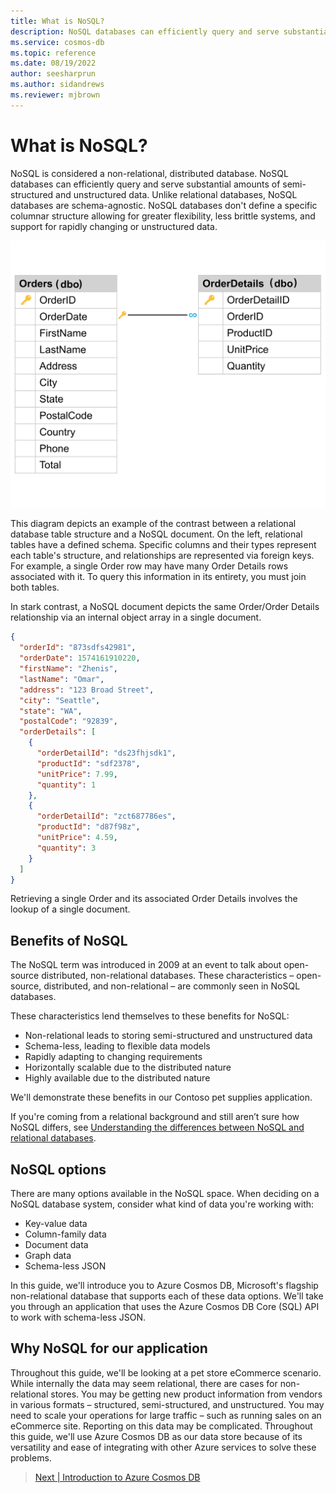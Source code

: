 ```yaml
---
title: What is NoSQL?
description: NoSQL databases can efficiently query and serve substantial amounts of semi-structured and unstructured data.
ms.service: cosmos-db
ms.topic: reference
ms.date: 08/19/2022
author: seesharprun
ms.author: sidandrews
ms.reviewer: mjbrown
---
```


# What is NoSQL?

NoSQL is considered a non-relational, distributed database. NoSQL databases can efficiently query and serve substantial amounts of semi-structured and unstructured data. Unlike relational databases, NoSQL databases are schema-agnostic. NoSQL databases don't define a specific columnar structure allowing for greater flexibility, less brittle systems, and support for rapidly changing or unstructured data.

![Diagram depicting a relational database schema with an Order and OrderDetails table, using a foreign key relationship (one-to-many) defined with the OrderID column. Each table contains multiple columns with metadata about each row of data put into the relational database.](media/intro-nosql/relational_tables.svg)

This diagram depicts an example of the contrast between a relational database table structure and a NoSQL document. On the left, relational tables have a defined schema. Specific columns and their types represent each table's structure, and relationships are represented via foreign keys. For example, a single Order row may have many Order Details rows associated with it. To query this information in its entirety, you must join both tables.

In stark contrast, a NoSQL document depicts the same Order/Order Details relationship via an internal object array in a single document.

```json
{
  "orderId": "873sdfs42981",
  "orderDate": 1574161910220,
  "firstName": "Zhenis",
  "lastName": "Omar",
  "address": "123 Broad Street",
  "city": "Seattle",
  "state": "WA",
  "postalCode": "92839",
  "orderDetails": [
    {
      "orderDetailId": "ds23fhjsdk1",
      "productId": "sdf2378",
      "unitPrice": 7.99,
      "quantity": 1
    },
    {
      "orderDetailId": "zct687786es",
      "productId": "d87f98z",
      "unitPrice": 4.59,
      "quantity": 3
    }
  ]
}
```

Retrieving a single Order and its associated Order Details involves the lookup of a single document.

## Benefits of NoSQL

The NoSQL term was introduced in 2009 at an event to talk about open-source distributed, non-relational databases.  These characteristics – open-source, distributed, and non-relational – are commonly seen in NoSQL databases.

These characteristics lend themselves to these benefits for NoSQL:

* Non-relational leads to storing semi-structured and unstructured data
* Schema-less, leading to flexible data models
* Rapidly adapting to changing requirements
* Horizontally scalable due to the distributed nature
* Highly available due to the distributed nature

We'll demonstrate these benefits in our Contoso pet supplies application.

If you're coming from a relational background and still aren’t sure how NoSQL differs, see [Understanding the differences between NoSQL and relational databases](../../relational-nosql.md).

## NoSQL options

There are many options available in the NoSQL space. When deciding on a NoSQL database system, consider what kind of data you're working with:

* Key-value data
* Column-family data
* Document data
* Graph data
* Schema-less JSON

In this guide, we'll introduce you to Azure Cosmos DB, Microsoft's flagship non-relational database that supports each of these data options. We'll take you through an application that uses the Azure Cosmos DB Core (SQL) API to work with schema-less JSON.

## Why NoSQL for our application

Throughout this guide, we'll be looking at a pet store eCommerce scenario. While internally the data may seem relational, there are cases for non-relational stores. You may be getting new product information from vendors in various formats – structured, semi-structured, and unstructured. You may need to scale your operations for large traffic – such as running sales on an eCommerce site.  Reporting on this data may be complicated.  Throughout this guide, we'll use Azure Cosmos DB as our data store because of its versatility and ease of integrating with other Azure services to solve these problems.

> [Next &#124; Introduction to Azure Cosmos DB](intro-cosmos.md)
